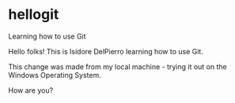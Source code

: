 # hellogit

Learning how to use Git

Hello folks! This is Isidore DelPierro learning how to use Git.

This change was made from my local machine - trying it out on the Windows Operating System.


How are you?